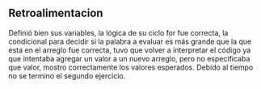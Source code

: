 ## Retroalimentacion

Definió bien sus variables, la lógica de su ciclo for fue correcta, la condicional para decidir si la palabra a evaluar es más grande que la que esta en el arreglo fue correcta, tuvo que volver a interpretar el código ya que intentaba agregar un valor a un nuevo arreglo, pero no especificaba que valor, mostro correctamente los valores esperados. Debido al tiempo no se termino el segundo ejercicio.
